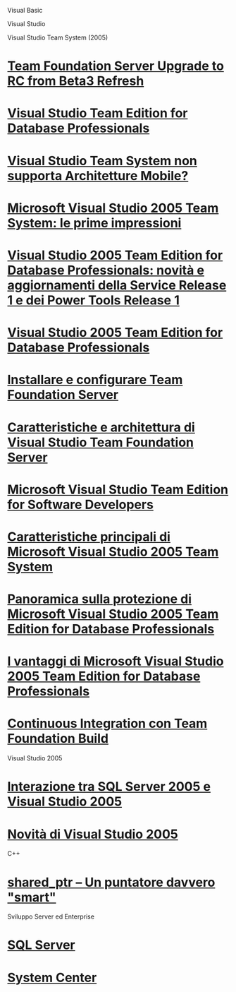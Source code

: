 ﻿



Visual Basic 

Visual Studio 


Visual Studio Team System (2005) 

# [Team Foundation Server Upgrade to RC from Beta3 Refresh](https://msdn.microsoft.com/it-it/library/cc185105.aspx)
# [Visual Studio Team Edition for Database Professionals](https://msdn.microsoft.com/it-it/library/cc185108.aspx)
# [Visual Studio Team System non supporta Architetture Mobile?](https://msdn.microsoft.com/it-it/library/cc185054.aspx)
# [Microsoft Visual Studio 2005 Team System: le prime impressioni](https://msdn.microsoft.com/it-it/library/cc185107.aspx)
# [Visual Studio 2005 Team Edition for Database Professionals: novità e aggiornamenti della Service Release 1 e dei Power Tools Release 1](https://msdn.microsoft.com/it-it/library/cc185027.aspx)
# [Visual Studio 2005 Team Edition for Database Professionals](https://msdn.microsoft.com/it-it/library/cc185034.aspx)
# [Installare e configurare Team Foundation Server](https://msdn.microsoft.com/it-it/library/cc185023.aspx)
# [Caratteristiche e architettura di Visual Studio Team Foundation Server](https://msdn.microsoft.com/it-it/library/ms364062%28v=vs.80%29.aspx)
# [Microsoft Visual Studio Team Edition for Software Developers](https://msdn.microsoft.com/it-it/library/aa730879%28v=vs.80%29.aspx)
# [Caratteristiche principali di Microsoft Visual Studio 2005 Team System](https://msdn.microsoft.com/it-it/library/ms364075%28v=vs.80%29.aspx)
# [Panoramica sulla protezione di Microsoft Visual Studio 2005 Team Edition for Database Professionals](https://msdn.microsoft.com/it-it/library/bb264457%28v=vs.80%29.aspx)
# [I vantaggi di Microsoft Visual Studio 2005 Team Edition for Database Professionals](https://msdn.microsoft.com/it-it/library/aa730872%28v=vs.80%29.aspx)
# [Continuous Integration con Team Foundation Build](https://msdn.microsoft.com/it-it/library/ms364045%28v=vs.80%29.aspx)


Visual Studio 2005 

# [Interazione tra SQL Server 2005 e Visual Studio 2005](https://msdn.microsoft.com/it-it/library/cc185098.aspx)
# [Novità di Visual Studio 2005](https://msdn.microsoft.com/it-it/library/ms364073%28v=vs.80%29.aspx)




C++ 

# [shared_ptr – Un puntatore davvero "smart"](https://msdn.microsoft.com/it-it/library/cc507472.aspx)




Sviluppo Server ed Enterprise 

# [SQL Server](https://msdn.microsoft.com/it-it/library/cc952699.aspx)
# [System Center](https://msdn.microsoft.com/it-it/library/jj127270.aspx)
